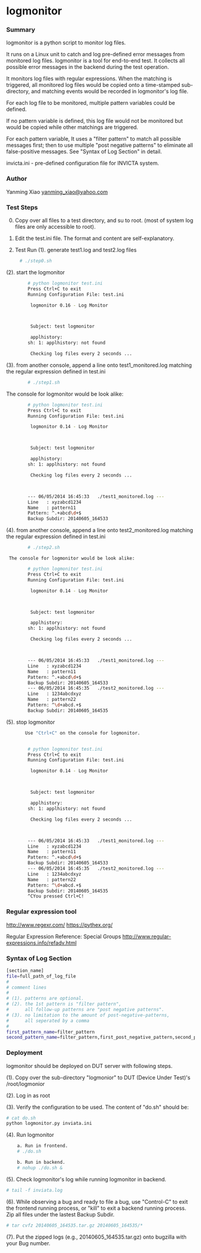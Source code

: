 # logmonitor


### Summary
logmonitor is a python script to monitor log  files.

It runs on a Linux unit to catch and log pre-defined error messages from
monitored log files. logmonitor is a tool for end-to-end test. It collects
all possible error messages in the backend during the test operation.

It monitors log files with regular expressions. When the matching is triggered,
all monitored log files would be copied onto a time-stamped sub-directory, and
matching events would be recorded in logmonitor's log file.

For each log file to be monitored, multiple pattern variables could be defined.

If no pattern variable is defined, this log file would not be monitored but
would be copied while other matchings are triggered.

For each pattern variable, It uses a "filter pattern" to match all possible
messages first; then to use multiple "post negative patterns" to eliminate all
false-positive messages. See "Syntax of Log Section" in detail.



invicta.ini - pre-defined configuration file for INVICTA system.



### Author
Yanming Xiao
yanming_xiao@yahoo.com




### Test Steps
0. Copy over all files to a test directory, and su to root.
(most of system log files are only accessible to root).

1. Edit the test.ini file. The format and content are self-explanatory.

2. Test Run
  (1). generate test1.log and test2.log files
```sh
     # ./step0.sh
```

  (2). start the logmonitor
```sh
        # python logmonitor test.ini
        Press Ctrl+C to exit
        Running Configuration File: test.ini

         logmonitor 0.16 - Log Monitor



         Subject: test logmonitor

         applhistory:
        sh: 1: applhistory: not found

         Checking log files every 2 seconds ...
```


  (3). from another console, append a line onto test1_monitored.log matching
       the regular expression defined in test.ini
```sh       
        # ./step1.sh
```
The console for logmonitor would be look alike:
```sh       
        # python logmonitor test.ini
        Press Ctrl+C to exit
        Running Configuration File: test.ini

         logmonitor 0.14 - Log Monitor



         Subject: test logmonitor

         applhistory:
        sh: 1: applhistory: not found

         Checking log files every 2 seconds ...



        --- 06/05/2014 16:45:33   ./test1_monitored.log ---
        Line   : xyzabcd1234
        Name   : pattern11
        Pattern: ^.+abcd\d+$
        Backup Subdir: 20140605_164533
```       


  (4). from another console, append a line onto test2_monitored.log matching
       the regular expression defined in test.ini
```sh       
        # ./step2.sh
```


     The console for logmonitor would be look alike:
```sh
        # python logmonitor test.ini
        Press Ctrl+C to exit
        Running Configuration File: test.ini

         logmonitor 0.14 - Log Monitor



         Subject: test logmonitor

         applhistory:
        sh: 1: applhistory: not found

         Checking log files every 2 seconds ...



        --- 06/05/2014 16:45:33   ./test1_monitored.log ---
        Line   : xyzabcd1234
        Name   : pattern11
        Pattern: ^.+abcd\d+$
        Backup Subdir: 20140605_164533
        --- 06/05/2014 16:45:35   ./test2_monitored.log ---
        Line   : 1234abcdxyz
        Name   : pattern22
        Pattern: ^\d+abcd.+$
        Backup Subdir: 20140605_164535
```

  (5). stop logmonitor
```sh
       Use "Ctrl+C" on the console for logmonitor.


        # python logmonitor test.ini
        Press Ctrl+C to exit
        Running Configuration File: test.ini

         logmonitor 0.14 - Log Monitor



         Subject: test logmonitor

         applhistory:
        sh: 1: applhistory: not found

         Checking log files every 2 seconds ...



        --- 06/05/2014 16:45:33   ./test1_monitored.log ---
        Line   : xyzabcd1234
        Name   : pattern11
        Pattern: ^.+abcd\d+$
        Backup Subdir: 20140605_164533
        --- 06/05/2014 16:45:35   ./test2_monitored.log ---
        Line   : 1234abcdxyz
        Name   : pattern22
        Pattern: ^\d+abcd.+$
        Backup Subdir: 20140605_164535
        ^CYou pressed Ctrl+C!
```



### Regular expression tool
http://www.regexr.com/
https://pythex.org/

Regular Expression Reference: Special Groups
http://www.regular-expressions.info/refadv.html


### Syntax of Log Section
```sh
[section_name]
file=full_path_of_log_file
#
# comment lines
#
# (1). patterns are optional.
# (2). the 1st pattern is "filter pattern",
#      all follow-up patterns are "post negative patterns".
# (3). no limitation to the amount of post-negative-patterns,
#      all seperated by a comma
#
first_pattern_name=filter_pattern
second_pattern_name=filter_pattern,first_post_negative_pattern,second_post_negative_pattern
```


### Deployment
logmonitor should be deployed on DUT server with
following steps.

(1). Copy over the sub-directory "logmonior" to DUT (Device Under
Test)'s /root/logmonior

(2). Log in as root

(3). Verify the configuration to be used. The content of "do.sh" should be:
```sh
# cat do.sh
python logmonitor.py inviata.ini
```
(4). Run logmonitor
```sh
    a. Run in frontend.
    # ./do.sh

    b. Run in backend.
    # nohup ./do.sh &
```


(5). Check logmonitor's log while running logmonitor in backend.
```sh
# tail -f inviata.log
```

(6). While observing a bug and ready to file a bug, use "Control-C"
to exit the frontend running process, or "kill" to exit a backend
running process. Zip all files under the lastest Backup Subdir.
```sh
# tar cvfz 20140605_164535.tar.gz 20140605_164535/*
```
(7). Put the zipped logs (e.g., 20140605_164535.tar.gz) onto
bugzilla with your Bug number.



